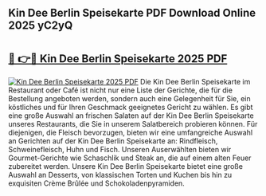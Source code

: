 ## Kin Dee Berlin Speisekarte PDF Download Online 2025 yC2yQ

# <h2><a href="http://gc5emp.nevu.top/?p=Kin+Dee+Berlin+Speisekarte">🔗 👉🔴 Kin Dee Berlin Speisekarte 2025 PDF</a></h2>

[![Kin Dee Berlin Speisekarte 2025 PDF](https://i.imgur.com/dBaPXMq.png)](http://gc5emp.nevu.top/?p=Kin+Dee+Berlin+Speisekarte)
Die Kin Dee Berlin Speisekarte im Restaurant oder Café ist nicht nur eine Liste der Gerichte, die für die Bestellung angeboten werden, sondern auch eine Gelegenheit für Sie, ein köstliches und für Ihren Geschmack geeignetes Gericht zu wählen. Es gibt eine große Auswahl an frischen Salaten auf der Kin Dee Berlin Speisekarte unseres Restaurants, die Sie in unserem Salatbereich probieren können. Für diejenigen, die Fleisch bevorzugen, bieten wir eine umfangreiche Auswahl an Gerichten auf der Kin Dee Berlin Speisekarte an: Rindfleisch, Schweinefleisch, Huhn und Fisch. Unseren Auserwählten bieten wir Gourmet-Gerichte wie Schaschlik und Steak an, die auf einem alten Feuer zubereitet werden. Unsere Kin Dee Berlin Speisekarte bietet eine große Auswahl an Desserts, von klassischen Torten und Kuchen bis hin zu exquisiten Crème Brûlée und Schokoladenpyramiden.

